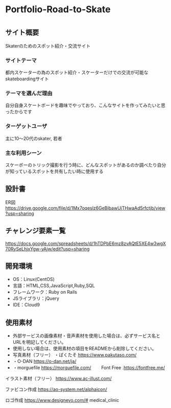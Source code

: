 # Portfolio-Road-to-Skate
# <road to skate>

## サイト概要
Skaterのためのスポット紹介・交流サイト

### サイトテーマ
都内スケーターの為のスポット紹介・スケーターだけでの交流が可能なskateboardingサイト

### テーマを選んだ理由
自分自身スケートボードを趣味でやっており、こんなサイトを作ってみたいと思ったからです

### ターゲットユーザ
主に10〜20代のskater, 若者

### 主な利用シーン
スケーボーのトリック撮影を行う時に、どんなスポットがあるのか調べたり自分が知っているスポットを共有したい時に使用する

## 設計書
ER図 https://drive.google.com/file/d/1Mx7oqeslz6GeBibawUjTHwaAd5rfctjb/view?usp=sharing

## チャレンジ要素一覧
https://docs.google.com/spreadsheets/d/1hTDPbE6mz8zvAQtE5XE4w3wgX70RySeLhjxYgw-yAjw/edit?usp=sharing

## 開発環境
- OS：Linux(CentOS)
- 言語：HTML,CSS,JavaScript,Ruby,SQL
- フレームワーク：Ruby on Rails
- JSライブラリ：jQuery
- IDE：Cloud9

## 使用素材
- 外部サービスの画像素材・音声素材を使用した場合は、必ずサービス名とURLを明記してください。
- 使用しない場合は、使用素材の項目をREADMEから削除してください。
- 写真素材（フリー） ・ぱくたそ https://www.pakutaso.com/ 
- ・O-DAN https://o-dan.net/ja/ 
- ・morguefile https://morguefile.com/
　　Font Free .https://fontfree.me/

イラスト素材（フリー） https://www.ac-illust.com/

ファビコン作成 https://ao-system.net/alphaicon/

ロゴ作成 https://www.designevo.com/# medical_clinic
